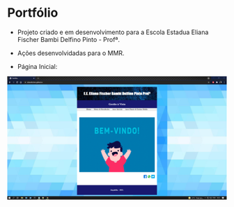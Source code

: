 # Portfólio 

- Projeto criado e em desenvolvimento para a Escola Estadua Eliana Fischer Bambi Delfino Pinto - Profª.

- Ações desenvolvidadas para o MMR.

- Página Inicial:

<img src="https://github.com/t-Kurnik/portfolio-escola-/blob/main/site-imagens/home.PNG">

